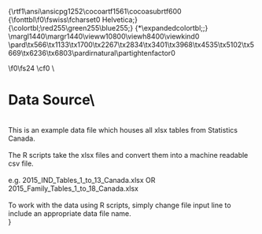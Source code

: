{\rtf1\ansi\ansicpg1252\cocoartf1561\cocoasubrtf600
{\fonttbl\f0\fswiss\fcharset0 Helvetica;}
{\colortbl;\red255\green255\blue255;}
{\*\expandedcolortbl;;}
\margl1440\margr1440\vieww10800\viewh8400\viewkind0
\pard\tx566\tx1133\tx1700\tx2267\tx2834\tx3401\tx3968\tx4535\tx5102\tx5669\tx6236\tx6803\pardirnatural\partightenfactor0

\f0\fs24 \cf0 \
# Data Source\
\
This is an example data file which houses all xlsx tables from Statistics Canada.\
\
The R scripts take the xlsx files and convert them into a machine readable csv file.\
\
e.g. 2015_IND_Tables_1_to_13_Canada.xlsx OR 2015_Family_Tables_1_to_18_Canada.xlsx\
\
To work with the data using R scripts, simply change file input line to include an appropriate data file name.\
}